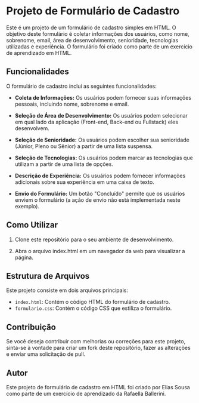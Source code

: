 # Projeto de Formulário de Cadastro

Este é um projeto de um formulário de cadastro simples em HTML. O objetivo deste formulário é coletar informações dos usuários, como nome, sobrenome, email, área de desenvolvimento, senioridade, tecnologias utilizadas e experiência. O formulário foi criado como parte de um exercício de aprendizado em HTML.


## Funcionalidades

O formulário de cadastro inclui as seguintes funcionalidades:

- **Coleta de Informações:** Os usuários podem fornecer suas informações pessoais, incluindo nome, sobrenome e email.

- **Seleção de Área de Desenvolvimento:** Os usuários podem selecionar em qual lado da aplicação (Front-end, Back-end ou Fullstack) eles desenvolvem.

- **Seleção de Senioridade:** Os usuários podem escolher sua senioridade (Júnior, Pleno ou Sênior) a partir de uma lista suspensa.

- **Seleção de Tecnologias:** Os usuários podem marcar as tecnologias que utilizam a partir de uma lista de opções.

- **Descrição de Experiência:** Os usuários podem fornecer informações adicionais sobre sua experiência em uma caixa de texto.

- **Envio do Formulário:** Um botão "Concluído" permite que os usuários enviem o formulário (a ação de envio não está implementada neste exemplo).

## Como Utilizar

1. Clone este repositório para o seu ambiente de desenvolvimento.
   
2. Abra o arquivo index.html em um navegador da web para visualizar a página.

## Estrutura de Arquivos

Este projeto consiste em dois arquivos principais:

- `index.html`: Contém o código HTML do formulário de cadastro.
- `formulario.css`: Contém o código CSS que estiliza o formulário.

## Contribuição

Se você deseja contribuir com melhorias ou correções para este projeto, sinta-se à vontade para criar um fork deste repositório, fazer as alterações e enviar uma solicitação de pull.

## Autor

Este projeto de formulário de cadastro em HTML foi criado por Elias Sousa como parte de um exercício de aprendizado da Rafaella Ballerini.
